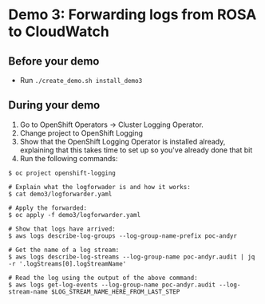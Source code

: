# Demo 3: Forwarding logs from ROSA to CloudWatch

## Before your demo

- Run `./create_demo.sh install_demo3`

## During your demo

1. Go to OpenShift Operators -> Cluster Logging Operator.
2. Change project to OpenShift Logging
3. Show that the OpenShift Logging Operator is installed already, explaining that this takes time to set up so you've already done that bit
4. Run the following commands:

```
$ oc project openshift-logging

# Explain what the logforwader is and how it works:
$ cat demo3/logforwarder.yaml

# Apply the forwarded:
$ oc apply -f demo3/logforwarder.yaml

# Show that logs have arrived:
$ aws logs describe-log-groups --log-group-name-prefix poc-andyr

# Get the name of a log stream:
$ aws logs describe-log-streams --log-group-name poc-andyr.audit | jq -r '.logStreams[0].logStreamName'

# Read the log using the output of the above command:
$ aws logs get-log-events --log-group-name poc-andyr.audit --log-stream-name $LOG_STREAM_NAME_HERE_FROM_LAST_STEP
```
